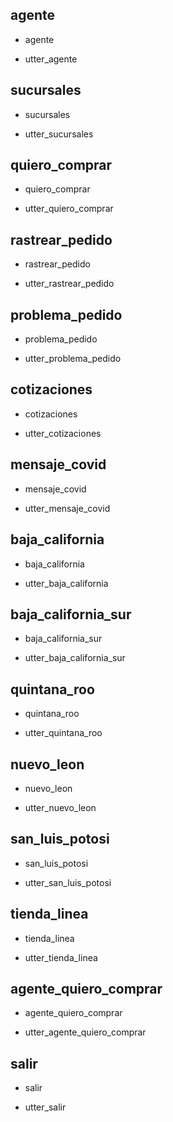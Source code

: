 ## agente
* agente
 - utter_agente

## sucursales
* sucursales
 - utter_sucursales
 
## quiero_comprar
* quiero_comprar
 - utter_quiero_comprar

## rastrear_pedido
* rastrear_pedido
 - utter_rastrear_pedido

## problema_pedido
* problema_pedido
 - utter_problema_pedido

## cotizaciones
* cotizaciones
 - utter_cotizaciones
 
## mensaje_covid
* mensaje_covid
 - utter_mensaje_covid   
 
## baja_california
* baja_california
 - utter_baja_california
 
## baja_california_sur
* baja_california_sur
 - utter_baja_california_sur

## quintana_roo
* quintana_roo
 - utter_quintana_roo
 
## nuevo_leon
* nuevo_leon
 - utter_nuevo_leon
  
## san_luis_potosi
* san_luis_potosi
 - utter_san_luis_potosi
 
## tienda_linea
* tienda_linea
 - utter_tienda_linea 

## agente_quiero_comprar
* agente_quiero_comprar
 - utter_agente_quiero_comprar 
  
## salir
* salir
 - utter_salir  